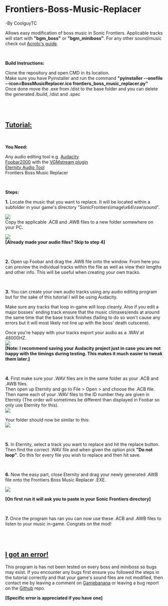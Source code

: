 # Frontiers-Boss-Music-Replacer

-By CoolguyTC

Allows easy modification of boss music in Sonic Frontiers.
Applicable tracks will start with **"bgm_boss"** or **"bgm_miniboss"**.
For any other sound/music check out [Acrolo's guide](https://gamebanana.com/tuts/15462).

<br/>

**Build Instructions:**

Clone the repository and open CMD in its location.<br/>
Make sure you have Pyinstaller and run the command **"pyinstaller --onefile --icon=BossMusicReplacer.ico frontiers_boss_music_replacer.py"**<br/>
Once done move the .exe from /dist to the base folder and you can delete the generated /build, /dist and .spec<br/>

<br/>

<br/>

## <u>**Tutorial:** </u>

<br/>

**You Need:**

Any audio editing tool e.g. [Audacity](https://www.audacityteam.org/download/)  
[Foobar2000](https://www.foobar2000.org/download) with the [VGMstream plugin](https://github.com/vgmstream/vgmstream/releases/)  
[Eternity Audio Tool](https://mega.nz/file/W5NHxDYD#IM7xirUu1-K8e34lINmgC3MFqG1OWFTuscbSptK5fRw)  
Frontiers Boss Music Replacer

<br/>

**Steps:**

**1.** Locate the music that you want to replace. It will be located within a subfolder in your game's directory "SonicFrontiers\image\x64\raw\sound".

![](https://i.imgur.com/fKXbBW1.png)  
Copy the applicable .ACB and .AWB files to a new folder somewhere on your PC.  

![](https://i.imgur.com/tXZkqiY.png)  
**[Already made your audio files? Skip to step 4]**

<br/>

**2.** Open up Foobar and drag the .AWB file onto the window. From here you can preview the individual tracks within the file as well as view their lengths and other info. This will be useful when creating your own tracks.

<br/>

**3.** You can create your own audio tracks using any audio editing program but for the sake of this tutorial I will be using Audacity.

Make sure any tracks that loop in-game will loop cleanly. Also if you edit a major bosses' ending track ensure that the music climaxes/ends at around the same time that the base track finishes (failing to do so won't cause any errors but it will most likely not line up with the boss' death cutscene).

Once you're happy with your tracks export your audio as a .WAV at 48000HZ.  
![](https://i.imgur.com/Ilf0UkD.png)  
**[Note: I recommend saving your Audacity project just in case you are not happy with the timings during testing. This makes it much easier to tweak them later.]**

<br/>

**4.** First make sure your .WAV files are in the same folder as your .ACB and .AWB files.  
Then open up Eternity and go to File > Open > and choose the .ACB file. Then name each of your .WAV files to the ID number they are given in Eternity (The order will sometimes be different than displayed in Foobar so only use Eternity for this).  
![](https://i.imgur.com/ccDVKMv.png)

Your folder should now be similar to this:  
![](https://i.imgur.com/mWE7Kkl.png)

<br/>

**5.** In Eternity, select a track you want to replace and hit the replace button. Then find the correct .WAV file and when given the option pick **"Do not loop"**. Do this for every file you wish to replace and then hit save.

<br/>

**6.** Now the easy part, close Eternity and drag your newly generated .AWB file onto the Frontiers Boss Music Replacer .EXE.

![](https://i.imgur.com/ki5hdmq.png)

**[On first run it will ask you to paste in your Sonic Frontiers directory]**

<br/>

**7.** Once the program has ran you can now use these .ACB and .AWB files to listen to your music in-game. Congrats on the mod!

<br/><br/>

## **<u>I got an error!</u>**

This program is has not been tested on every boss and miniboss so bugs may exist. If you encounter any bugs first ensure you followed the steps in the tutorial correctly and that your game's sound files are not modified, then contact me by leaving a comment on [Gamebanana](https://gamebanana.com/tuts/15758) or leaving a bug report on the [Github](https://github.com/CoolguyTC/Frontiers-Boss-Music-Replacer) repo.

**[Specific error is appreciated if you have one]**

